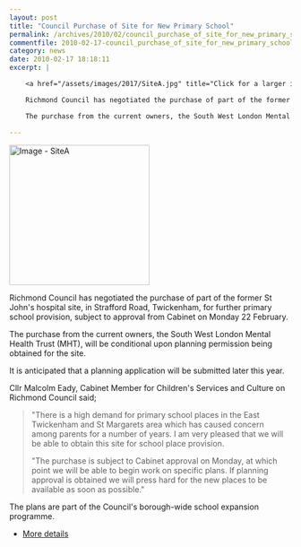 ```yaml
---
layout: post
title: "Council Purchase of Site for New Primary School"
permalink: /archives/2010/02/council_purchase_of_site_for_new_primary_school.html
commentfile: 2010-02-17-council_purchase_of_site_for_new_primary_school
category: news
date: 2010-02-17 18:18:11
excerpt: |

    <a href="/assets/images/2017/SiteA.jpg" title="Click for a larger image"><img src="/assets/images/2017/SiteA-thumb.jpg" width="150" alt="Image - SiteA"  class="photo right"/></a>

    Richmond Council has negotiated the purchase of part of the former St John's hospital site, in Strafford Road, Twickenham, for further primary school provision, subject to approval from Cabinet on Monday 22 February.

    The purchase from the current owners, the South West London Mental Health Trust (MHT), will be conditional upon planning permission being obtained for the site.

---
```



<a href="/assets/images/2017/SiteA.jpg" title="Click for a larger image"><img src="/assets/images/2017/SiteA-thumb.jpg" width="250" alt="Image - SiteA"  class="photo right"/></a>

Richmond Council has negotiated the purchase of part of the former St John's hospital site, in Strafford Road, Twickenham, for further primary school provision, subject to approval from Cabinet on Monday 22 February.

The purchase from the current owners, the South West London Mental Health Trust (MHT), will be conditional upon planning permission being obtained for the site.

It is anticipated that a planning application will be submitted later this year.

Cllr Malcolm Eady, Cabinet Member for Children's Services and Culture on Richmond Council said;

> "There is a high demand for primary school places in the East Twickenham and St Margarets area which has caused concern among parents for a number of years. I am very pleased that we will be able to obtain this site for school place provision.
>
>  "The purchase is subject to Cabinet approval on Monday, at which point we will be able to begin work on specific plans. If planning approval is obtained we will press hard for the new places to be available as soon as possible."

The plans are part of the Council's borough-wide school expansion programme.

-   [More details](http://www.richmond.gov.uk/cabinet_meetings_agendas_and_documents?mgl=ieListDocuments.aspx&CId=163&MId=2222&Ver=4)
